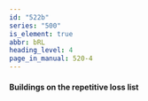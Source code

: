 ```yaml
---
id: "522b"
series: "500"
is_element: true
abbr: bRL
heading_level: 4
page_in_manual: 520-4
---
```


#### Buildings on the repetitive loss list